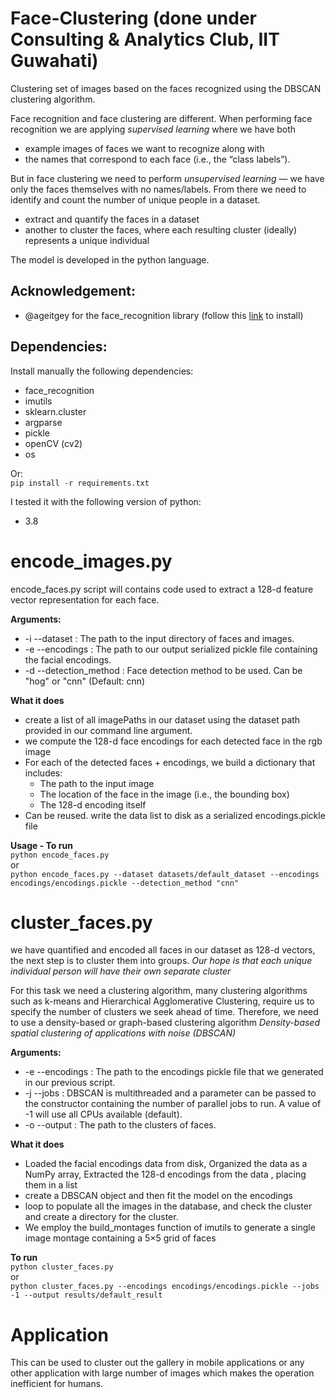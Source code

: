 # Face-Clustering (done under Consulting & Analytics Club, IIT Guwahati)
Clustering set of images based on the faces recognized using the DBSCAN clustering algorithm.

Face recognition and face clustering are different. When performing face recognition we are applying *supervised learning* where we have both 
- example images of faces we want to recognize along with 
- the names that correspond to each face (i.e., the “class labels”).

But in face clustering we need to perform *unsupervised learning* — we have only the faces themselves with no names/labels. 
From there we need to identify and count the number of unique people in a dataset.

- extract and quantify the faces in a dataset
- another to cluster the faces, where each resulting cluster (ideally) represents a unique individual

The model is developed in the python language.

## Acknowledgement:
- @ageitgey for the face_recognition library (follow this [link](https://github.com/ageitgey/face_recognition) to install)
  
## Dependencies:
Install manually the following dependencies:

- face_recognition
- imutils
- sklearn.cluster
- argparse
- pickle
- openCV (cv2)
- os

Or:  
`pip install -r requirements.txt`

I tested it with the following version of python:

- 3.8

# encode_images.py
encode_faces.py script will contains code used to extract a 128-d feature vector representation for each face.

**Arguments:**
- -i --dataset : The path to the input directory of faces and images.
- -e --encodings : The path to our output serialized pickle file containing the facial encodings.
- -d --detection_method : Face detection method to be used. Can be "hog" or "cnn" (Default: cnn)

**What it does**
- create a list of all imagePaths in our dataset using the dataset path provided in our command line argument.
- we compute the 128-d face encodings for each detected face in the rgb image
- For each of the detected faces + encodings, we build a dictionary that includes:
  - The path to the input image
  - The location of the face in the image (i.e., the bounding box)
  - The 128-d encoding itself
- Can be reused. write the data list to disk as a serialized encodings.pickle file

**Usage - To run**  
`python encode_faces.py`  
or  
`python encode_faces.py --dataset datasets/default_dataset --encodings encodings/encodings.pickle --detection_method "cnn"`


# cluster_faces.py
we have quantified and encoded all faces in our dataset as 128-d vectors, the next step is to cluster them into groups.
*Our hope is that each unique individual person will have their own separate cluster*

For this task we need a clustering algorithm, many clustering algorithms such as k-means and Hierarchical 
Agglomerative Clustering, require us to specify the number of clusters we seek ahead of time.
Therefore, we need to use a density-based or graph-based clustering algorithm
*Density-based spatial clustering of applications with noise (DBSCAN)*

**Arguments:**
- -e --encodings : The path to the encodings pickle file that we generated in our previous script.
- -j --jobs : DBSCAN is multithreaded and a parameter can be passed to the constructor containing the number of parallel jobs to run. A value of -1 will use all CPUs available (default).  
- -o --output : The path to the clusters of faces.

**What it does**
- Loaded the facial encodings data from disk, Organized the data as a NumPy array, Extracted the 128-d encodings from the data , placing them in a list
- create a DBSCAN object and then fit the model on the encodings
- loop to populate all the images in the database, and check the cluster and create a directory for the cluster.
- We employ the build_montages function of imutils to generate a single image montage containing a 5×5 grid of faces

**To run**  
`python cluster_faces.py`  
or  
`python cluster_faces.py --encodings encodings/encodings.pickle --jobs -1 --output results/default_result`

# Application

This can be used to cluster out the gallery in mobile applications or any other application with large number of images which makes the operation inefficient for humans.
